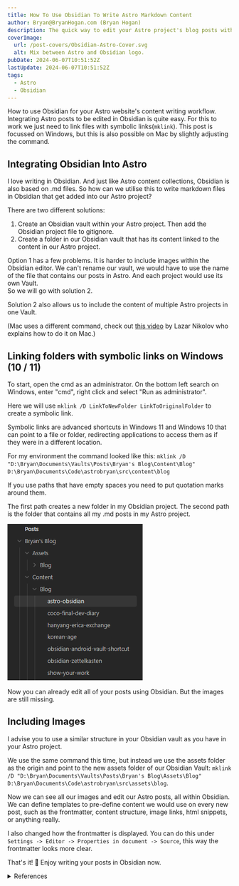 ```yaml
---
title: How To Use Obsidian To Write Astro Markdown Content
author: Bryan@BryanHogan.com (Bryan Hogan)
description: The quick way to edit your Astro project's blog posts within one central Obsidian Vault.
coverImage:
  url: /post-covers/Obsidian-Astro-Cover.svg
  alt: Mix between Astro and Obsidian logo.
pubDate: 2024-06-07T10:51:52Z
lastUpdate: 2024-06-07T10:51:52Z
tags:
  - Astro
  - Obsidian
---
```


How to use Obsidian for your Astro website's content writing workflow.  
Integrating Astro posts to be edited in Obsidian is quite easy. For this to work we just need to link files with symbolic links(`mklink`). This post is focussed on Windows, but this is also possible on Mac by slightly adjusting the command.

## Integrating Obsidian Into Astro

I love writing in Obsidian. And just like Astro content collections, Obsidian is also based on .md files. So how can we utilise this to write markdown files in Obsidian that get added into our Astro project?

There are two different solutions:
1. Create an Obsidian vault within your Astro project. Then add the Obsidian project file to gitignore.
2. Create a folder in our Obsidian vault that has its content linked to the content in our Astro project.

Option 1 has a few problems. It is harder to include images within the Obsidian editor. We can't rename our vault, we would have to use the name of the file that contains our posts in Astro. And each project would use its own Vault.   
So we will go with solution 2.

Solution 2 also allows us to include the content of multiple Astro projects in one Vault.

(Mac uses a different command, check out [this video](https://youtu.be/dz3GOp4hN50) by Lazar Nikolov who explains how to do it on Mac.)

## Linking folders with symbolic links on Windows (10 / 11)
To start, open the cmd as an administrator. On the bottom left search on Windows, enter "cmd", right click and select "Run as administrator".

Here we will use `mklink /D LinkToNewFolder LinkToOriginalFolder` to create a symbolic link.

Symbolic links are advanced shortcuts in Windows 11 and Windows 10 that can point to a file or folder, redirecting applications to access them as if they were in a different location.

For my environment the command looked like this: `mklink /D "D:\Bryan\Documents\Vaults\Posts\Bryan's Blog\Content\Blog" D:\Bryan\Documents\Code\astrobryan\src\content\blog`

If you use paths that have empty spaces you need to put quotation marks around them.

The first path creates a new folder in my Obsidian project. The second path is the folder that contains all my .md posts in my Astro project.

![Obsidian Vault example.](../../assets/blog/Obsidian-Astro-Linking-Vault-Example.png)

Now you can already edit all of your posts using Obsidian. But the images are still missing.

## Including Images
I advise you to use a similar structure in your Obsidian vault as you have in your Astro project.

We use the same command this time, but instead we use the assets folder as the origin and point to the new assets folder of our Obsidian Vault: `mklink /D "D:\Bryan\Documents\Vaults\Posts\Bryan's Blog\Assets\Blog" D:\Bryan\Documents\Code\astrobryan\src\assets\blog`.

Now we can see all our images and edit our Astro posts, all within Obsidian. We can define templates to pre-define content we would use on every new post, such as the frontmatter, content structure, image links, html snippets, or anything really.

I also changed how the frontmatter is displayed. You can do this under `Settings -> Editor -> Properties in document -> Source`, this way the frontmatter looks more clear.

That's it! 🎉 Enjoy writing your posts in Obsidian now.

<details>
  <summary>References</summary>
  
- https://www.howtogeek.com/16226/complete-guide-to-symbolic-links-symlinks-on-windows-or-linux/
- https://www.reddit.com/r/ObsidianMD/comments/1943yza/a_lazy_mans_obsidian_astro_workflow_integration/
  
</details>
